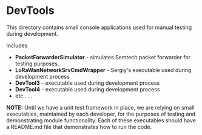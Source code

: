 # DevTools #

This directory contains small console applications used for manual testing during development.

Includes
* **PacketForwarderSimulator** - simulates Semtech packet forwarder for testing purposes.
* **LoRaWanNetworkSrvCmdWrapper** - Sergiy's executable used during development process
* **DevTool3** - executable used during development process
* **DevTool4** - executable used during development process
* etc . . .

**NOTE:** Until we have a unit test framework in place, we are relying on small executables, maintained by each developer, for the purposes of testing and demonstrating module functionality. Each of these executables should have a README.md file that demonstrates how to run the code.
